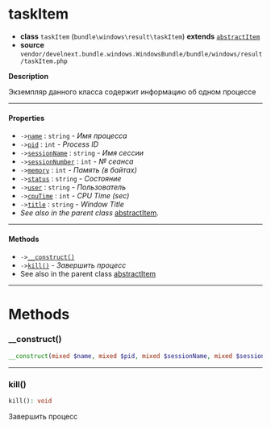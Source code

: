 # taskItem

- **class** `taskItem` (`bundle\windows\result\taskItem`) **extends** [`abstractItem`](classes/bundle/windows/result/abstractItem.md)
- **source** `vendor/develnext.bundle.windows.WindowsBundle/bundle/windows/result/taskItem.php`

**Description**

Экземпляр данного класса содержит информацию об одном процессе

---

#### Properties

- `->`[`name`](#prop-name) : `string` - _Имя процесса_
- `->`[`pid`](#prop-pid) : `int` - _Process ID_
- `->`[`sessionName`](#prop-sessionname) : `string` - _Имя сессии_
- `->`[`sessionNumber`](#prop-sessionnumber) : `int` - _№ сеанса_
- `->`[`memory`](#prop-memory) : `int` - _Память (в байтах)_
- `->`[`status`](#prop-status) : `string` - _Состояние_
- `->`[`user`](#prop-user) : `string` - _Пользователь_
- `->`[`cpuTime`](#prop-cputime) : `int` - _CPU Time (sec)_
- `->`[`title`](#prop-title) : `string` - _Window Title_
- *See also in the parent class* [abstractItem](classes/bundle/windows/result/abstractItem.md).

---

#### Methods

- `->`[`__construct()`](#method-__construct)
- `->`[`kill()`](#method-kill) - _Завершить процесс_
- See also in the parent class [abstractItem](classes/bundle/windows/result/abstractItem.md)

---
# Methods

<a name="method-__construct"></a>

### __construct()
```php
__construct(mixed $name, mixed $pid, mixed $sessionName, mixed $sessionNumber, mixed $memory, mixed $status, mixed $user, mixed $cpuTime, mixed $title): void
```

---

<a name="method-kill"></a>

### kill()
```php
kill(): void
```
Завершить процесс